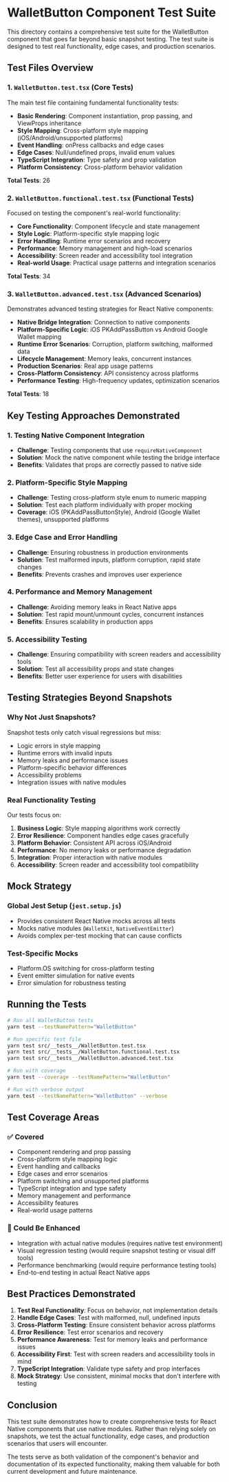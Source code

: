 # WalletButton Component Test Suite

This directory contains a comprehensive test suite for the WalletButton component that goes far beyond basic snapshot testing. The test suite is designed to test real functionality, edge cases, and production scenarios.

## Test Files Overview

### 1. `WalletButton.test.tsx` (Core Tests)
The main test file containing fundamental functionality tests:
- **Basic Rendering**: Component instantiation, prop passing, and ViewProps inheritance
- **Style Mapping**: Cross-platform style mapping (iOS/Android/unsupported platforms)  
- **Event Handling**: onPress callbacks and edge cases
- **Edge Cases**: Null/undefined props, invalid enum values
- **TypeScript Integration**: Type safety and prop validation
- **Platform Consistency**: Cross-platform behavior validation

**Total Tests**: 26

### 2. `WalletButton.functional.test.tsx` (Functional Tests)
Focused on testing the component's real-world functionality:
- **Core Functionality**: Component lifecycle and state management
- **Style Logic**: Platform-specific style mapping logic
- **Error Handling**: Runtime error scenarios and recovery
- **Performance**: Memory management and high-load scenarios
- **Accessibility**: Screen reader and accessibility tool integration
- **Real-world Usage**: Practical usage patterns and integration scenarios

**Total Tests**: 34

### 3. `WalletButton.advanced.test.tsx` (Advanced Scenarios)
Demonstrates advanced testing strategies for React Native components:
- **Native Bridge Integration**: Connection to native components
- **Platform-Specific Logic**: iOS PKAddPassButton vs Android Google Wallet mapping
- **Runtime Error Scenarios**: Corruption, platform switching, malformed data
- **Lifecycle Management**: Memory leaks, concurrent instances
- **Production Scenarios**: Real app usage patterns
- **Cross-Platform Consistency**: API consistency across platforms
- **Performance Testing**: High-frequency updates, optimization scenarios

**Total Tests**: 18

## Key Testing Approaches Demonstrated

### 1. Testing Native Component Integration
- **Challenge**: Testing components that use `requireNativeComponent`
- **Solution**: Mock the native component while testing the bridge interface
- **Benefits**: Validates that props are correctly passed to native side

### 2. Platform-Specific Style Mapping
- **Challenge**: Testing cross-platform style enum to numeric mapping
- **Solution**: Test each platform individually with proper mocking
- **Coverage**: iOS (PKAddPassButtonStyle), Android (Google Wallet themes), unsupported platforms

### 3. Edge Case and Error Handling
- **Challenge**: Ensuring robustness in production environments
- **Solution**: Test malformed inputs, platform corruption, rapid state changes
- **Benefits**: Prevents crashes and improves user experience

### 4. Performance and Memory Management
- **Challenge**: Avoiding memory leaks in React Native apps
- **Solution**: Test rapid mount/unmount cycles, concurrent instances
- **Benefits**: Ensures scalability in production apps

### 5. Accessibility Testing
- **Challenge**: Ensuring compatibility with screen readers and accessibility tools
- **Solution**: Test all accessibility props and state changes
- **Benefits**: Better user experience for users with disabilities

## Testing Strategies Beyond Snapshots

### Why Not Just Snapshots?
Snapshot tests only catch visual regressions but miss:
- Logic errors in style mapping
- Runtime errors with invalid inputs
- Memory leaks and performance issues  
- Platform-specific behavior differences
- Accessibility problems
- Integration issues with native modules

### Real Functionality Testing
Our tests focus on:
1. **Business Logic**: Style mapping algorithms work correctly
2. **Error Resilience**: Component handles edge cases gracefully
3. **Platform Behavior**: Consistent API across iOS/Android
4. **Performance**: No memory leaks or performance degradation
5. **Integration**: Proper interaction with native modules
6. **Accessibility**: Screen reader and accessibility tool compatibility

## Mock Strategy

### Global Jest Setup (`jest.setup.js`)
- Provides consistent React Native mocks across all tests
- Mocks native modules (`WalletKit`, `NativeEventEmitter`)
- Avoids complex per-test mocking that can cause conflicts

### Test-Specific Mocks
- Platform.OS switching for cross-platform testing
- Event emitter simulation for native events
- Error simulation for robustness testing

## Running the Tests

```bash
# Run all WalletButton tests
yarn test --testNamePattern="WalletButton"

# Run specific test file
yarn test src/__tests__/WalletButton.test.tsx
yarn test src/__tests__/WalletButton.functional.test.tsx
yarn test src/__tests__/WalletButton.advanced.test.tsx

# Run with coverage
yarn test --coverage --testNamePattern="WalletButton"

# Run with verbose output
yarn test --testNamePattern="WalletButton" --verbose
```

## Test Coverage Areas

### ✅ Covered
- Component rendering and prop passing
- Cross-platform style mapping logic
- Event handling and callbacks
- Edge cases and error scenarios
- Platform switching and unsupported platforms
- TypeScript integration and type safety
- Memory management and performance
- Accessibility features
- Real-world usage patterns

### 🚧 Could Be Enhanced
- Integration with actual native modules (requires native test environment)
- Visual regression testing (would require snapshot testing or visual diff tools)
- Performance benchmarking (would require performance testing tools)
- End-to-end testing in actual React Native apps

## Best Practices Demonstrated

1. **Test Real Functionality**: Focus on behavior, not implementation details
2. **Handle Edge Cases**: Test with malformed, null, undefined inputs
3. **Cross-Platform Testing**: Ensure consistent behavior across platforms
4. **Error Resilience**: Test error scenarios and recovery
5. **Performance Awareness**: Test for memory leaks and performance issues
6. **Accessibility First**: Test with screen readers and accessibility tools in mind
7. **TypeScript Integration**: Validate type safety and prop interfaces
8. **Mock Strategy**: Use consistent, minimal mocks that don't interfere with testing

## Conclusion

This test suite demonstrates how to create comprehensive tests for React Native components that use native modules. Rather than relying solely on snapshots, we test the actual functionality, edge cases, and production scenarios that users will encounter.

The tests serve as both validation of the component's behavior and documentation of its expected functionality, making them valuable for both current development and future maintenance.